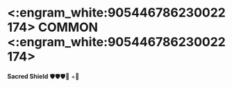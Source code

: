 # <:engram_white:905446786230022174> COMMON <:engram_white:905446786230022174>

**Sacred Shield** :shield::shield::shield::twisted_rightwards_arrows: +:large_blue_diamond:
